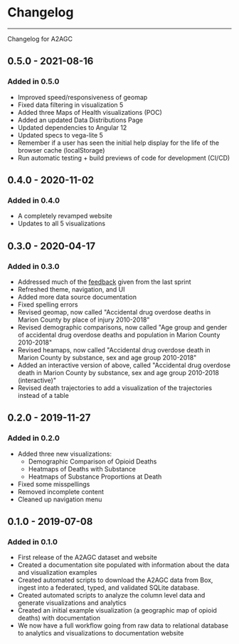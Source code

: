# Changelog
-----------

Changelog for A2AGC

## 0.5.0 - 2021-08-16

### Added in 0.5.0

- Improved speed/responsiveness of geomap
- Fixed data filtering in visualization 5
- Added three Maps of Health visualizations (POC)
- Added an updated Data Distributions Page
- Updated dependencies to Angular 12
- Updated specs to vega-lite 5
- Remember if a user has seen the initial help display for the life of the browser cache (localStorage)
- Run automatic testing + build previews of code for development (CI/CD)

## 0.4.0 - 2020-11-02

### Added in 0.4.0

- A completely revamped website
- Updates to all 5 visualizations

## 0.3.0 - 2020-04-17

### Added in 0.3.0

- Addressed much of the [feedback](https://docs.google.com/document/d/1Ed2xnKydlTSF_61jsuKElFiynM3ZIb6UkQxHU8C5saA/edit#) given from the last sprint
- Refreshed theme, navigation, and UI
- Added more data source documentation
- Fixed spelling errors
- Revised geomap, now called "Accidental drug overdose deaths in Marion County by place of injury 2010-2018"
- Revised demographic comparisons, now called "Age group and gender of accidental drug overdose deaths and population in Marion County 2010-2018"
- Revised heamaps, now called "Accidental drug overdose death in Marion County by substance, sex and age group 2010-2018"
- Added an interactive version of above, called "Accidental drug overdose death in Marion County by substance, sex and age group 2010-2018 (interactive)"
- Revised death trajectories to add a visualization of the trajectories instead of a table

## 0.2.0 - 2019-11-27

### Added in 0.2.0

- Added three new visualizations:
    - Demographic Comparison of Opioid Deaths
    - Heatmaps of Deaths with Substance
    - Heatmaps of Substance Proportions at Death
- Fixed some misspellings
- Removed incomplete content
- Cleaned up navigation menu

## 0.1.0 - 2019-07-08

### Added in 0.1.0

- First release of the A2AGC dataset and website
- Created a documentation site populated with information about the data and visualization examples
- Created automated scripts to download the A2AGC data from Box, ingest into a federated, typed, and validated SQLite database.
- Created automated scripts to analyze the column level data and generate visualizations and analytics
- Created an initial example visualization (a geographic map of opioid deaths) with documentation
- We now have a full workflow going from raw data to relational database to analytics and visualizations to documentation website
